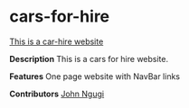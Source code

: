 # cars-for-hire

[This is a car-hire website](http://john-s-car-for-hire.bitballoon.com/)

**Description** This is a cars for hire website.

**Features** One page website with NavBar links

**Contributors** [John Ngugi](https://github.com/johnngugi)
